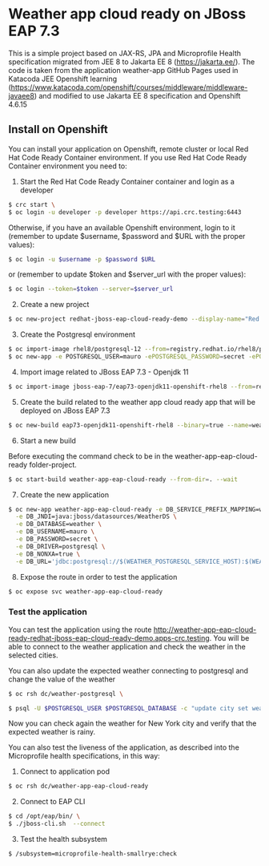 # Weather app cloud ready on JBoss EAP 7.3
This is a simple project based on JAX-RS, JPA and Microprofile Health specification migrated from JEE 8 to Jakarta EE 8 (https://jakarta.ee/). 
The code is taken from the application weather-app GitHub Pages used in Katacoda JEE Openshift learning (https://www.katacoda.com/openshift/courses/middleware/middleware-javaee8) and modified to use Jakarta EE 8 specification and Openshift 4.6.15

## Install on Openshift
You can install your application on Openshift, remote cluster or local Red Hat Code Ready Container environment. If you use Red Hat Code Ready Container environment you need to:

1. Start the Red Hat Code Ready Container container and login as a developer

```sh
$ crc start \
$ oc login -u developer -p developer https://api.crc.testing:6443
```

Otherwise, if you have an available Openshift environment, login to it (remember to update $username, $password and $URL with the proper values):

```sh
$ oc login -u $username -p $password $URL
```

or (remember to update $token and $server_url with the proper values):

```sh
$ oc login --token=$token --server=$server_url
```

2. Create a new project 

```sh
$ oc new-project redhat-jboss-eap-cloud-ready-demo --display-name="Red Hat JBoss EAP Cloud Ready Demo"
```

3. Create the Postgresql environment

```sh
$ oc import-image rhel8/postgresql-12 --from=registry.redhat.io/rhel8/postgresql-12 --confirm \
$ oc new-app -e POSTGRESQL_USER=mauro -ePOSTGRESQL_PASSWORD=secret -ePOSTGRESQL_DATABASE=weather postgresql-12 --name=weather-postgresql
```

4. Import image related to JBoss EAP 7.3 - Openjdk 11
```sh
$ oc import-image jboss-eap-7/eap73-openjdk11-openshift-rhel8 --from=registry.redhat.io/jboss-eap-7/eap73-openjdk11-openshift-rhel8 --confirm
```

5. Create the build related to the weather app cloud ready app that will be deployed on JBoss EAP 7.3 

```sh
$ oc new-build eap73-openjdk11-openshift-rhel8 --binary=true --name=weather-app-eap-cloud-ready
```

6. Start a new build

Before executing the command check to be in the weather-app-eap-cloud-ready folder-project. 

```sh
$ oc start-build weather-app-eap-cloud-ready --from-dir=. --wait
```

7. Create the new application

```sh
$ oc new-app weather-app-eap-cloud-ready -e DB_SERVICE_PREFIX_MAPPING=weatherds-postgresql=DB \
  -e DB_JNDI=java:jboss/datasources/WeatherDS \
  -e DB_DATABASE=weather \
  -e DB_USERNAME=mauro \
  -e DB_PASSWORD=secret \
  -e DB_DRIVER=postgresql \
  -e DB_NONXA=true \
  -e DB_URL='jdbc:postgresql://$(WEATHER_POSTGRESQL_SERVICE_HOST):$(WEATHER_POSTGRESQL_SERVICE_PORT)/weather'
```

8. Expose the route in order to test the application

```sh
$ oc expose svc weather-app-eap-cloud-ready
```

### Test the application
You can test the application using the route http://weather-app-eap-cloud-ready-redhat-jboss-eap-cloud-ready-demo.apps-crc.testing. You will be able to connect to the weather application and check the weather in the selected cities.

You can also update the expected weather connecting to postgresql and change the value of the weather

```sh
$ oc rsh dc/weather-postgresql \

$ psql -U $POSTGRESQL_USER $POSTGRESQL_DATABASE -c "update city set weathertype='rainy-5' where id='nyc'";
```
Now you can check again the weather for New York city and verify that the expected weather is rainy.

You can also test the liveness of the application, as described into the Microprofile health specifications, in this way:

1. Connect to application pod

```sh
$ oc rsh dc/weather-app-eap-cloud-ready
```

2. Connect to EAP CLI

```sh
$ cd /opt/eap/bin/ \
$ ./jboss-cli.sh  --connect
```

3. Test the health subsystem

```sh
$ /subsystem=microprofile-health-smallrye:check
```
